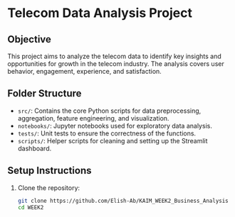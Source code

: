 # Telecom Data Analysis Project

## Objective
This project aims to analyze the telecom data to identify key insights and opportunities for growth in the telecom industry. The analysis covers user behavior, engagement, experience, and satisfaction.

## Folder Structure
- `src/`: Contains the core Python scripts for data preprocessing, aggregation, feature engineering, and visualization.
- `notebooks/`: Jupyter notebooks used for exploratory data analysis.
- `tests/`: Unit tests to ensure the correctness of the functions.
- `scripts/`: Helper scripts for cleaning and setting up the Streamlit dashboard.

## Setup Instructions

1. Clone the repository:
   ```bash
   git clone https://github.com/Elish-Ab/KAIM_WEEK2_Business_Analysis
   cd WEEK2
